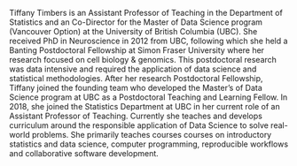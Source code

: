 Tiffany Timbers is an Assistant Professor of Teaching in the Department of Statistics 
and an Co-Director for the Master of Data Science program (Vancouver Option) 
at the University of British Columbia (UBC). 
She received PhD in Neuroscience in 2012 from UBC, 
following which she held a Banting Postdoctoral Fellowship 
at Simon Fraser University where her research focused on cell biology & genomics. 
This postdoctoral research was data intensive 
and required the application of data science and statistical methodologies. 
After her research Postdoctoral Fellowship, 
Tiffany joined the founding team who developed the Master’s of Data Science program 
at UBC as a Postdoctoral Teaching and Learning Fellow. 
In 2018, she joined the Statistics Department at UBC in her current role 
of an Assistant Professor of Teaching. Currently she teaches 
and develops curriculum around the responsible application of Data Science 
to solve real-world problems. 
She primarily teaches courses courses on introductory statistics and data science, 
computer programming, reproducible workflows and collaborative software development. 
